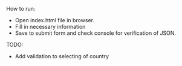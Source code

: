 How to run:
- Open index.html file in browser.
- Fill in necessary information
- Save to submit form and check console for verification of JSON.

TODO: 
- Add validation to selecting of country